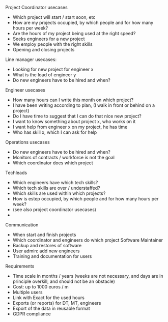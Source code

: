 Project Coordinator usecases
- Which project will start / start soon, etc
- How are my projects occupied, by which people and for how many hours per week?
- Are the hours of my project being used at the right speed?
- Seeks engineers for a new project
- We employ people with the right skills
- Opening and closing projects

Line manager usecases:
- Looking for new project for engineer x
- What is the load of engineer y
- Do new engineers have to be hired and when?

Engineer usecases
- How many hours can I write this month on which project?
- I have been writing according to plan, (I walk in front or behind on a project)
- Do I have time to suggest that I can do that nice new project?
- I want to know something about project x, who works on it
- I want help from engineer x on my project, he has time
- Who has skill x, which I can ask for help

Operations usecases
- Do new engineers have to be hired and when?
- Monitors of contracts / workforce is not the goal
- Which coordinator does which project

Techleads
- Which engineers have which tech skills?
- Which tech skills are over / understaffed?
- Which skills are used within which projects?
- How is estep occupied, by which people and for how many hours per week?
- (see also project coordinator usecases)
-
Communication
- When start and finish projects
- Which coordinator and engineers do which project
Software Maintainer
- Backup and restores of software
- User admin: add new engineers
- Training and documentation for users

Requirements
- Time scale in months / years (weeks are not necessary, and days are in principle overkill, and should not be an obstacle)
- Cost: up to 1000 euros / m
-	Multiple users
- Link with Exact for the used hours
- Exports (or reports) for DT, MT, engineers
- Export of the data in reusable format
- GDPR compliance
 



